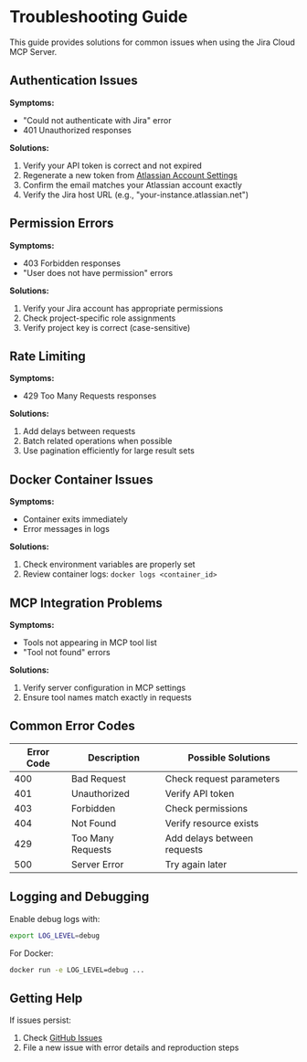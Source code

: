 # Troubleshooting Guide

This guide provides solutions for common issues when using the Jira Cloud MCP Server.

## Authentication Issues

**Symptoms:**
- "Could not authenticate with Jira" error
- 401 Unauthorized responses

**Solutions:**
1. Verify your API token is correct and not expired
2. Regenerate a new token from [Atlassian Account Settings](https://id.atlassian.com/manage/api-tokens)
3. Confirm the email matches your Atlassian account exactly
4. Verify the Jira host URL (e.g., "your-instance.atlassian.net")

## Permission Errors

**Symptoms:**
- 403 Forbidden responses
- "User does not have permission" errors

**Solutions:**
1. Verify your Jira account has appropriate permissions
2. Check project-specific role assignments
3. Verify project key is correct (case-sensitive)

## Rate Limiting

**Symptoms:**
- 429 Too Many Requests responses

**Solutions:**
1. Add delays between requests
2. Batch related operations when possible
3. Use pagination efficiently for large result sets

## Docker Container Issues

**Symptoms:**
- Container exits immediately
- Error messages in logs

**Solutions:**
1. Check environment variables are properly set
2. Review container logs: `docker logs <container_id>`

## MCP Integration Problems

**Symptoms:**
- Tools not appearing in MCP tool list
- "Tool not found" errors

**Solutions:**
1. Verify server configuration in MCP settings
2. Ensure tool names match exactly in requests

## Common Error Codes

| Error Code | Description | Possible Solutions |
|------------|-------------|-------------------|
| 400 | Bad Request | Check request parameters |
| 401 | Unauthorized | Verify API token |
| 403 | Forbidden | Check permissions |
| 404 | Not Found | Verify resource exists |
| 429 | Too Many Requests | Add delays between requests |
| 500 | Server Error | Try again later |

## Logging and Debugging

Enable debug logs with:
```bash
export LOG_LEVEL=debug
```

For Docker:
```bash
docker run -e LOG_LEVEL=debug ...
```

## Getting Help

If issues persist:
1. Check [GitHub Issues](https://github.com/aaronsb/jira-cloud/issues)
2. File a new issue with error details and reproduction steps
